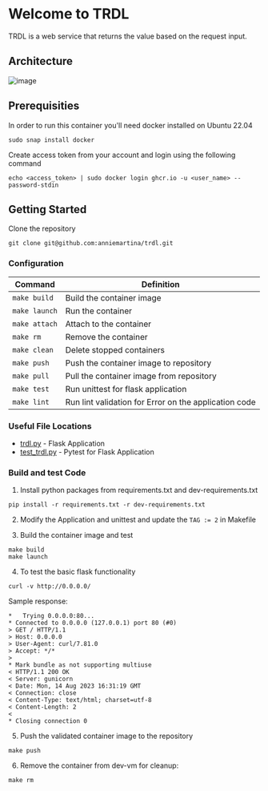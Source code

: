 # Welcome to TRDL
TRDL is a web service that returns the value based on the request input.
## Architecture
![image](https://github.com/anniemartina/trdl/assets/137068841/6bec2bbd-611d-46fd-8221-ea78e5c8c83d)

## Prerequisities

In order to run this container you'll need docker installed on Ubuntu 22.04

```
sudo snap install docker
```

Create access token from your account and login using the following command
```
echo <access_token> | sudo docker login ghcr.io -u <user_name> --password-stdin
```

## Getting Started
Clone the repository
```
git clone git@github.com:anniemartina/trdl.git
```

### Configuration

| Command 	| Definition |
|---------------|-------------|
| `make build` 	| Build the container image |
| `make launch`	| Run the container |
| `make attach`	| Attach to the container |
| `make rm`     | Remove the container |
| `make clean` 	| Delete stopped containers |
| `make push` 	| Push the container image to repository |
| `make pull` 	| Pull the container image from repository |
| `make test` 	| Run unittest for flask application |
| `make lint`	| Run lint validation for Error on the application code |

### Useful File Locations
* [trdl.py](https://github.com/anniemartina/trdl/blob/master/trdl.py) - Flask Application
* [test_trdl.py](https://github.com/anniemartina/trdl/blob/master/test_trdl.py) - Pytest for Flask Application

### Build and test Code

1. Install python packages from requirements.txt and dev-requirements.txt
```
pip install -r requirements.txt -r dev-requirements.txt
```

2. Modify the Application and unittest and update the `TAG := 2` in Makefile

3. Build the container image and test
```
make build
make launch
```

4. To test the basic flask functionality
```
curl -v http://0.0.0.0/
```
Sample response:
```
*   Trying 0.0.0.0:80...
* Connected to 0.0.0.0 (127.0.0.1) port 80 (#0)
> GET / HTTP/1.1
> Host: 0.0.0.0
> User-Agent: curl/7.81.0
> Accept: */*
>
* Mark bundle as not supporting multiuse
< HTTP/1.1 200 OK
< Server: gunicorn
< Date: Mon, 14 Aug 2023 16:31:19 GMT
< Connection: close
< Content-Type: text/html; charset=utf-8
< Content-Length: 2
<
* Closing connection 0
```

5. Push the validated container image to the repository
```
make push
```

6. Remove the container from dev-vm for cleanup:
```
make rm
```
